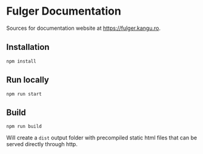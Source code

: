 # Fulger Documentation

Sources for documentation website at https://fulger.kangu.ro.

## Installation

`npm install`

## Run locally

`npm run start`

## Build

`npm run build`

Will create a `dist` output folder with precompiled static html files that can be served
directly through http.

